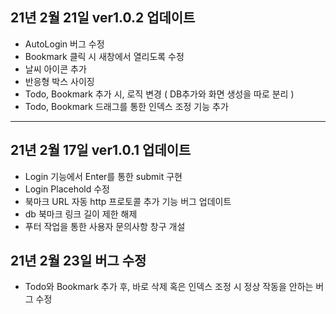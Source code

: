 ## 21년 2월 21일 ver1.0.2 업데이트

- AutoLogin 버그 수정
- Bookmark 클릭 시 새창에서 열리도록 수정
- 날씨 아이콘 추가
- 반응형 박스 사이징
- Todo, Bookmark 추가 시, 로직 변경 ( DB추가와 화면 생성을 따로 분리 )
- Todo, Bookmark 드래그를 통한 인덱스 조정 기능 추가

---

## 21년 2월 17일 ver1.0.1 업데이트

- Login 기능에서 Enter를 통한 submit 구현
- Login Placehold 수정
- 북마크 URL 자동 http 프로토콜 추가 기능 버그 업데이트
- db 북마크 링크 길이 제한 해제
- 푸터 작업을 통한 사용자 문의사항 창구 개설

## 21년 2월 23일 버그 수정

- Todo와 Bookmark 추가 후, 바로 삭제 혹은 인덱스 조정 시 정상 작동을 안하는 버그 수정

